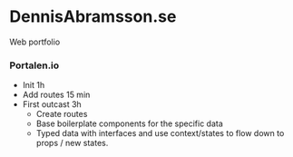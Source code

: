 # DennisAbramsson.se
Web portfolio

### Portalen.io
* Init 1h
* Add routes 15 min
* First outcast 3h
  * Create routes
  * Base boilerplate components for the specific data
  * Typed data with interfaces and use context/states to flow down to props / new states.
